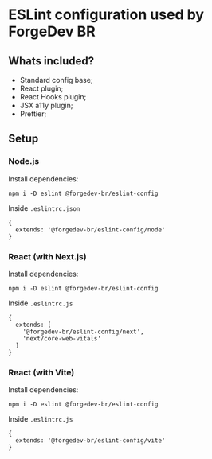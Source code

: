 # ESLint configuration used by ForgeDev BR

## Whats included?

- Standard config base;
- React plugin;
- React Hooks plugin;
- JSX a11y plugin;
- Prettier;

## Setup

### Node.js

Install dependencies:
```
npm i -D eslint @forgedev-br/eslint-config
```

Inside `.eslintrc.json`
```
{
  extends: '@forgedev-br/eslint-config/node'
}
```

### React (with Next.js)

Install dependencies:
```
npm i -D eslint @forgedev-br/eslint-config
```

Inside `.eslintrc.js`
```
{
  extends: [
    '@forgedev-br/eslint-config/next',
    'next/core-web-vitals'
  ]
}
```

### React (with Vite)

Install dependencies:
```
npm i -D eslint @forgedev-br/eslint-config
```

Inside `.eslintrc.js`
```
{
  extends: '@forgedev-br/eslint-config/vite'
}
```
